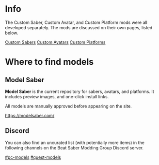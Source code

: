 <!-- TITLE: Models -->
<!-- SUBTITLE: Floating sabers in the void of cyberspace not good enough for you anymore? -->

# Info
The Custom Saber, Custom Avatar, and Custom Platform mods were all developed separately.
The mods are discussed on their own pages, listed below.

[Custom Sabers](models/custom-sabers)
[Custom Avatars](models/custom-avatars)
[Custom Platforms](models/custom-platforms)

# Where to find models
## Model Saber
**Model Saber** is the current repository for sabers, avatars, and platforms.
It includes preview images, and one-click install links.

All models are manually approved before appearing on the site.

https://modelsaber.com/


## Discord
You can also find an uncurated list (with potentially more items) in the following channels on the Beat Saber Modding Group Discord server.

[#pc-models](https://discordapp.com/channels/441805394323439646/599741466201423872/)
[#quest-models](https://discordapp.com/channels/441805394323439646/599740655857827850/)